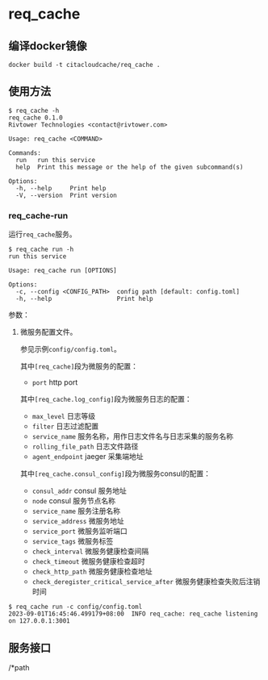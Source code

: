 # req_cache

## 编译docker镜像
```
docker build -t citacloudcache/req_cache .
```
## 使用方法

```
$ req_cache -h
req_cache 0.1.0
Rivtower Technologies <contact@rivtower.com>

Usage: req_cache <COMMAND>

Commands:
  run   run this service
  help  Print this message or the help of the given subcommand(s)

Options:
  -h, --help     Print help
  -V, --version  Print version
```

### req_cache-run

运行`req_cache`服务。

```
$ req_cache run -h
run this service

Usage: req_cache run [OPTIONS]

Options:
  -c, --config <CONFIG_PATH>  config path [default: config.toml]
  -h, --help                  Print help
```

参数：
1. 微服务配置文件。

    参见示例`config/config.toml`。

    其中`[req_cache]`段为微服务的配置：
    * `port` http port

    其中`[req_cache.log_config]`段为微服务日志的配置：
    * `max_level` 日志等级
    * `filter` 日志过滤配置
    * `service_name` 服务名称，用作日志文件名与日志采集的服务名称
    * `rolling_file_path` 日志文件路径
    * `agent_endpoint` jaeger 采集端地址

    其中`[req_cache.consul_config]`段为微服务consul的配置：
    * `consul_addr` consul 服务地址
    * `node` consul 服务节点名称
    * `service_name` 服务注册名称
    * `service_address` 微服务地址
    * `service_port` 微服务监听端口
    * `service_tags` 微服务标签
    * `check_interval` 微服务健康检查间隔
    * `check_timeout` 微服务健康检查超时
    * `check_http_path` 微服务健康检查地址
    * `check_deregister_critical_service_after` 微服务健康检查失败后注销时间

```
$ req_cache run -c config/config.toml
2023-09-01T16:45:46.499179+08:00  INFO req_cache: req_cache listening on 127.0.0.1:3001
```

## 服务接口

/*path
